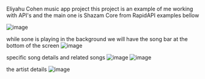 Eliyahu Cohen music app project
this project is an example of me working with API's and the main one is Shazam Core from RapidAPI
examples bellow

![image](https://user-images.githubusercontent.com/100947769/200586377-a671b22a-d0ea-4ffc-ae1b-16c549e58a3a.png)

while sone is playing in the background we will have the song bar at the bottom of the screen
![image](https://user-images.githubusercontent.com/100947769/200586549-07cea01a-2ffb-464b-92c4-6aff82279dd2.png)

specific song details and related songs
![image](https://user-images.githubusercontent.com/100947769/200586845-ec6b618a-ff50-4c71-a792-41aa7f7c48c8.png)
![image](https://user-images.githubusercontent.com/100947769/200586963-96c295ff-f0f1-415d-af45-d1755ac346e2.png)

the artist details
![image](https://user-images.githubusercontent.com/100947769/200587514-3506972a-3a20-404b-b25b-7e158ef5d3dc.png)
